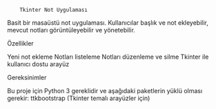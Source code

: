         Tkinter Not Uygulaması

Basit bir masaüstü not uygulaması. Kullanıcılar başlık ve not ekleyebilir, mevcut notları görüntüleyebilir ve yönetebilir.

Özellikler

Yeni not ekleme Notları listeleme Notları düzenleme ve silme Tkinter ile kullanıcı dostu arayüz

Gereksinimler

Bu proje için Python 3 gereklidir ve aşağıdaki paketlerin yüklü olması gerekir: ttkbootstrap (Tkinter temalı arayüzler için)